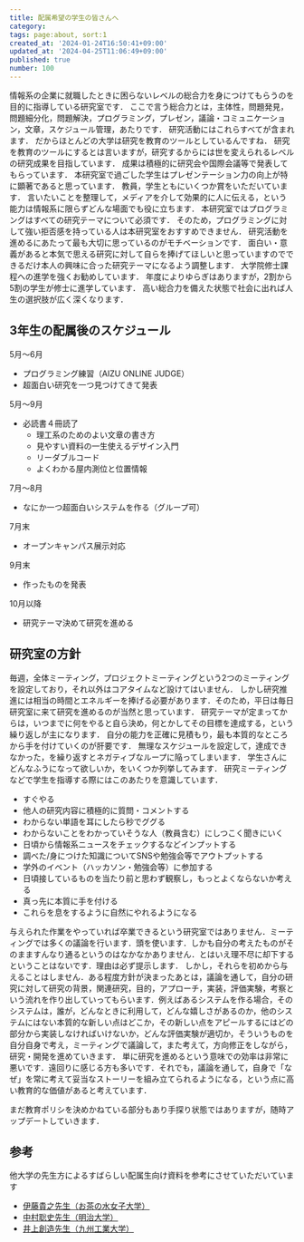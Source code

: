 ```yaml
---
title: 配属希望の学生の皆さんへ
category: 
tags: page:about, sort:1
created_at: '2024-01-24T16:50:41+09:00'
updated_at: '2024-04-25T11:06:49+09:00'
published: true
number: 100
---
```


情報系の企業に就職したときに困らないレベルの総合力を身につけてもらうのを目的に指導している研究室です． ここで言う総合力とは，主体性，問題発見，問題細分化，問題解決，プログラミング，プレゼン，議論・コミュニケーション，文章，スケジュール管理，あたりです． 研究活動にはこれらすべてが含まれます． だからほとんどの大学は研究を教育のツールとしているんですね． 研究を教育のツールにするとは言いますが，研究するからには世を変えられるレベルの研究成果を目指しています． 成果は積極的に研究会や国際会議等で発表してもらっています． 本研究室で過ごした学生はプレゼンテーション力の向上が特に顕著であると思っています． 教員，学生ともにいくつか賞をいただいています． 言いたいことを整理して，メディアを介して効果的に人に伝える，という能力は情報系に限らずどんな場面でも役に立ちます． 本研究室ではプログラミングはすべての研究テーマについて必須です． そのため，プログラミングに対して強い拒否感を持っている人は本研究室をおすすめできません． 研究活動を進めるにあたって最も大切に思っているのがモチベーションです． 面白い・意義があると本気で思える研究に対して自らを捧げてほしいと思っていますのでできるだけ本人の興味に合った研究テーマになるよう調整します． 大学院修士課程への進学を強くお勧めしています． 年度によりゆらぎはありますが，2割から5割の学生が修士に進学しています． 高い総合力を備えた状態で社会に出れば人生の選択肢が広く深くなります．

## 3年生の配属後のスケジュール
5月〜6月

- プログラミング練習（AIZU ONLINE JUDGE）
- 超面白い研究を一つ見つけてきて発表

5月〜9月
- 必読書４冊読了
  - 理工系のためのよい文章の書き方
  - 見やすい資料の一生使えるデザイン入門
  - リーダブルコード
  - よくわかる屋内測位と位置情報

7月〜8月
- なにか一つ超面白いシステムを作る（グループ可）

7月末
- オープンキャンパス展示対応

9月末
- 作ったものを発表

10月以降
- 研究テーマ決めて研究を進める


## 研究室の方針

毎週，全体ミーティング，プロジェクトミーティングという2つのミーティングを設定しており，それ以外はコアタイムなど設けてはいません． しかし研究推進には相当の時間とエネルギーを捧げる必要があります．そのため，平日は毎日研究室に来て研究を進めるのが当然と思っています． 研究テーマが定まってからは，いつまでに何をやると自ら決め，何とかしてその目標を達成する，という繰り返しが主になります． 自分の能力を正確に見積もり，最も本質的なところから手を付けていくのが肝要です． 無理なスケジュールを設定して，達成できなかった，を繰り返すとネガティブなループに陥ってしまいます． 学生さんにどんなふうになって欲しいか，をいくつか列挙してみます． 研究ミーティングなどで学生を指導する際にはこのあたりを意識しています．

- すぐやる
- 他人の研究内容に積極的に質問・コメントする
- わからない単語を耳にしたら秒でググる
- わからないことをわかっていそうな人（教員含む）にしつこく聞きにいく
- 日頃から情報系ニュースをチェックするなどインプットする
- 調べた/身につけた知識についてSNSや勉強会等でアウトプットする
- 学外のイベント（ハッカソン・勉強会等）に参加する
- 日頃接しているものを当たり前と思わず観察し，もっとよくならないか考える
- 真っ先に本質に手を付ける
- これらを息をするように自然にやれるようになる

与えられた作業をやっていれば卒業できるという研究室ではありません．ミーティングでは多くの議論を行います．頭を使います．しかも自分の考えたものがそのまますんなり通るというのはなかなかありません．とはいえ理不尽に却下するということはないです．理由は必ず提示します． しかし，それらを初めから与えることはしません．ある程度方針が決まったあとは，議論を通して，自分の研究に対して研究の背景，関連研究，目的，アプローチ，実装，評価実験，考察という流れを作り出していってもらいます．例えばあるシステムを作る場合，そのシステムは，誰が，どんなときに利用して，どんな嬉しさがあるのか，他のシステムにはない本質的な新しい点はどこか，その新しい点をアピールするにはどの部分から実装しなければいけないか，どんな評価実験が適切か，そういうものを自分自身で考え，ミーティングで議論して，また考えて，方向修正をしながら，研究・開発を進めていきます． 単に研究を進めるという意味での効率は非常に悪いです．遠回りに感じる方も多いです．それでも，議論を通して，自身で「なぜ」を常に考えて妥当なストーリーを組み立てられるようになる，という点に高い教育的な価値があると考えています．

まだ教育ポリシを決めかねている部分もあり手探り状態ではありますが，随時アップデートしていきます．

## 参考
他大学の先生方によるすばらしい配属生向け資料を参考にさせていただいています

- [伊藤貴之先生（お茶の水女子大学）](http://itolab.is.ocha.ac.jp/~itot/message/itolabrecruit2017.html)
- [中村聡史先生（明治大学）](https://nkmr-lab.org/docs/management2015-2017.html)
- [井上創造先生（九州工業大学）](https://www.slideshare.net/slideshow/ss-74177553/74177553)
